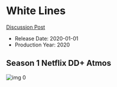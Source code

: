 # White Lines

[Discussion Post](https://www.avsforum.com/threads/bass-eq-for-filtered-movies.2995212/post-59907452)

* Release Date: 2020-01-01
* Production Year: 2020

## Season 1 Netflix DD+ Atmos

![img 0](https://i.imgur.com/RTnEOiG.jpg)

